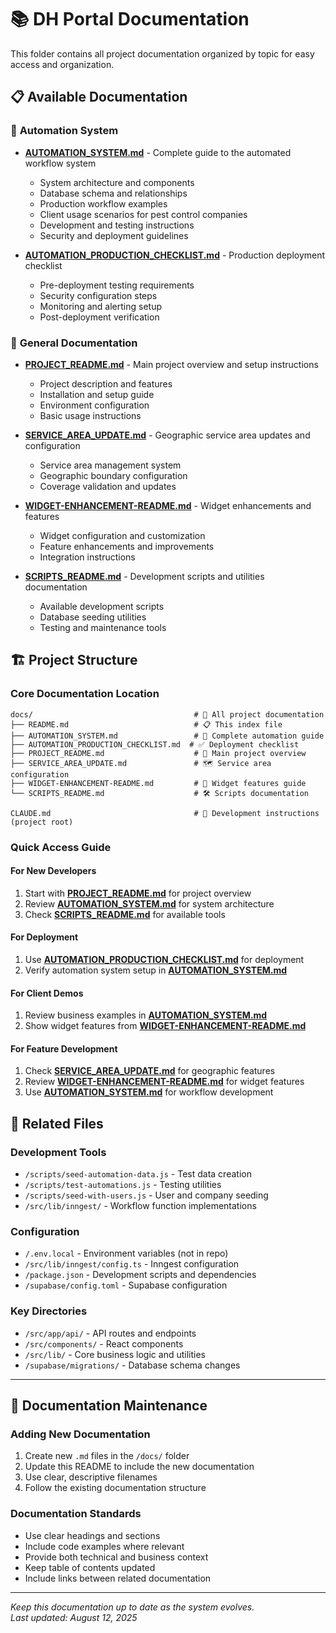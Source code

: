 # 📚 DH Portal Documentation

This folder contains all project documentation organized by topic for easy access and organization.

## 📋 Available Documentation

### 🔧 **Automation System**
- **[AUTOMATION_SYSTEM.md](./AUTOMATION_SYSTEM.md)** - Complete guide to the automated workflow system
  - System architecture and components
  - Database schema and relationships
  - Production workflow examples
  - Client usage scenarios for pest control companies
  - Development and testing instructions
  - Security and deployment guidelines

- **[AUTOMATION_PRODUCTION_CHECKLIST.md](./AUTOMATION_PRODUCTION_CHECKLIST.md)** - Production deployment checklist
  - Pre-deployment testing requirements
  - Security configuration steps
  - Monitoring and alerting setup
  - Post-deployment verification

### 📖 **General Documentation**
- **[PROJECT_README.md](./PROJECT_README.md)** - Main project overview and setup instructions
  - Project description and features
  - Installation and setup guide
  - Environment configuration
  - Basic usage instructions

- **[SERVICE_AREA_UPDATE.md](./SERVICE_AREA_UPDATE.md)** - Geographic service area updates and configuration
  - Service area management system
  - Geographic boundary configuration
  - Coverage validation and updates

- **[WIDGET-ENHANCEMENT-README.md](./WIDGET-ENHANCEMENT-README.md)** - Widget enhancements and features
  - Widget configuration and customization
  - Feature enhancements and improvements
  - Integration instructions

- **[SCRIPTS_README.md](./SCRIPTS_README.md)** - Development scripts and utilities documentation
  - Available development scripts
  - Database seeding utilities
  - Testing and maintenance tools

## 🏗️ **Project Structure**

### Core Documentation Location
```
docs/                                    # 📁 All project documentation
├── README.md                            # 📋 This index file
├── AUTOMATION_SYSTEM.md                 # 🔧 Complete automation guide
├── AUTOMATION_PRODUCTION_CHECKLIST.md  # ✅ Deployment checklist
├── PROJECT_README.md                    # 📖 Main project overview
├── SERVICE_AREA_UPDATE.md               # 🗺️ Service area configuration
├── WIDGET-ENHANCEMENT-README.md         # 🎯 Widget features guide
└── SCRIPTS_README.md                    # 🛠️ Scripts documentation

CLAUDE.md                                # 🤖 Development instructions (project root)
```

### Quick Access Guide

#### **For New Developers**
1. Start with **[PROJECT_README.md](./PROJECT_README.md)** for project overview
2. Review **[AUTOMATION_SYSTEM.md](./AUTOMATION_SYSTEM.md)** for system architecture
3. Check **[SCRIPTS_README.md](./SCRIPTS_README.md)** for available tools

#### **For Deployment**
1. Use **[AUTOMATION_PRODUCTION_CHECKLIST.md](./AUTOMATION_PRODUCTION_CHECKLIST.md)** for deployment
2. Verify automation system setup in **[AUTOMATION_SYSTEM.md](./AUTOMATION_SYSTEM.md)**

#### **For Client Demos**
1. Review business examples in **[AUTOMATION_SYSTEM.md](./AUTOMATION_SYSTEM.md)**
2. Show widget features from **[WIDGET-ENHANCEMENT-README.md](./WIDGET-ENHANCEMENT-README.md)**

#### **For Feature Development**
1. Check **[SERVICE_AREA_UPDATE.md](./SERVICE_AREA_UPDATE.md)** for geographic features
2. Review **[WIDGET-ENHANCEMENT-README.md](./WIDGET-ENHANCEMENT-README.md)** for widget features
3. Use **[AUTOMATION_SYSTEM.md](./AUTOMATION_SYSTEM.md)** for workflow development

## 🔗 Related Files

### Development Tools
- `/scripts/seed-automation-data.js` - Test data creation
- `/scripts/test-automations.js` - Testing utilities
- `/scripts/seed-with-users.js` - User and company seeding
- `/src/lib/inngest/` - Workflow function implementations

### Configuration
- `/.env.local` - Environment variables (not in repo)
- `/src/lib/inngest/config.ts` - Inngest configuration
- `/package.json` - Development scripts and dependencies
- `/supabase/config.toml` - Supabase configuration

### Key Directories
- `/src/app/api/` - API routes and endpoints
- `/src/components/` - React components
- `/src/lib/` - Core business logic and utilities
- `/supabase/migrations/` - Database schema changes

---

## 📝 Documentation Maintenance

### Adding New Documentation
1. Create new `.md` files in the `/docs/` folder
2. Update this README to include the new documentation
3. Use clear, descriptive filenames
4. Follow the existing documentation structure

### Documentation Standards
- Use clear headings and sections
- Include code examples where relevant
- Provide both technical and business context
- Keep table of contents updated
- Include links between related documentation

---

*Keep this documentation up to date as the system evolves.*  
*Last updated: August 12, 2025*